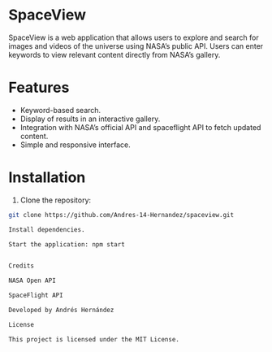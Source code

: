 # SpaceView

SpaceView is a web application that allows users to explore and search for images and videos of the universe using NASA’s public API. Users can enter keywords to view relevant content directly from NASA’s gallery.

# Features

- Keyword-based search.   
- Display of results in an interactive gallery.  
- Integration with NASA’s official API and spaceflight API to fetch updated content.  
- Simple and responsive interface.  

# Installation

1. Clone the repository:  

```bash
git clone https://github.com/Andres-14-Hernandez/spaceview.git

Install dependencies.

Start the application: npm start


Credits

NASA Open API

SpaceFlight API

Developed by Andrés Hernández

License

This project is licensed under the MIT License.
